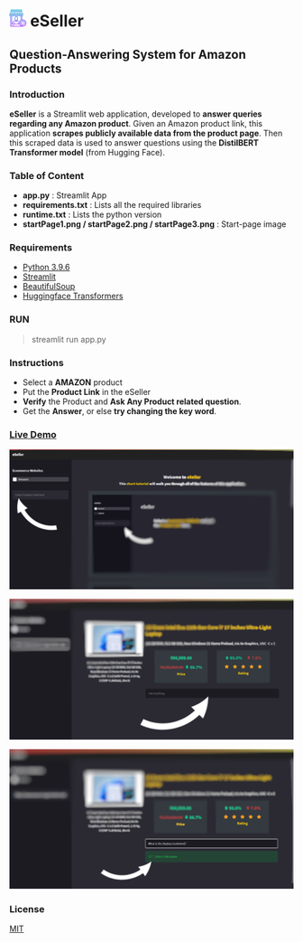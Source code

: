 # <img src="https://github.com/Aditya-R-Chakole/eSeller/blob/main/seller-png.png?raw=true" width="30" height="30"/> eSeller

## Question-Answering System for Amazon Products

### Introduction 
**eSeller** is a Streamlit web application, developed to **answer queries regarding any Amazon product**. Given an Amazon product link, this application **scrapes publicly available data from the product page**. Then this scraped data is used to answer questions using the **DistilBERT Transformer model** (from Hugging Face).  

### Table of Content
- **app.py** : Streamlit App 
- **requirements.txt** : Lists all the required libraries
- **runtime.txt** : Lists the python version 
- **startPage1.png / startPage2.png / startPage3.png** : Start-page image

### Requirements
- [Python 3.9.6]
- [Streamlit]
- [BeautifulSoup]
- [Huggingface Transformers]

### RUN
> streamlit run app.py

### Instructions 
- Select a **AMAZON** product
- Put the **Product Link** in the eSeller
- **Verify** the Product and **Ask Any Product related question**.
- Get the **Answer**, or else **try changing the key word**.

### [Live Demo]
![Image](https://github.com/Aditya-R-Chakole/eSeller/blob/main/startPage1.png?raw=true "Select a Ecommerce Website and put the Product Link.")

![Image](https://github.com/Aditya-R-Chakole/eSeller/blob/main/startPage2.png?raw=true "Verify the Product and Ask Any Product related question.")

![Image](https://github.com/Aditya-R-Chakole/eSeller/blob/main/startPage3.png?raw=true "Get the answer, or else try changing the key word.")
### License
[MIT]

[Python 3.9.6]: <https://www.python.org/downloads/release/python-396/>
[Streamlit]: <https://streamlit.io/>
[BeautifulSoup]: <https://pypi.org/project/beautifulsoup4/>
[Huggingface Transformers]: <https://huggingface.co/docs/transformers/index>
[Live Demo]: <https://share.streamlit.io/aditya-r-chakole/eseller/main/app.py>
[MIT]: <https://github.com/Aditya-R-Chakole/Algorithm_Visualizer/blob/main/LICENSE>
